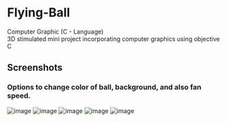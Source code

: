 # Flying-Ball
Computer Graphic (C - Language) <br>
3D stimulated mini project incorporating computer graphics using
objective C

## Screenshots
### Options to change color of ball, background, and also fan speed.

![image](https://github.com/VachanaJRai/Flying-Ball/assets/138142357/af5a5f52-d941-4faf-91ea-71ddb49d2cb4)
![image](https://github.com/VachanaJRai/Flying-Ball/assets/138142357/534d3054-4c82-4903-8abe-ced6c7408235)
![image](https://github.com/VachanaJRai/Flying-Ball/assets/138142357/cd604c21-0090-40c3-8adf-4edce27c225c)
![image](https://github.com/VachanaJRai/Flying-Ball/assets/138142357/fda78801-56ab-48dd-a50d-ba0b8ab0507c)
![image](https://github.com/VachanaJRai/Flying-Ball/assets/138142357/3f64f5cf-63aa-4165-ae60-76b17d12a511)
